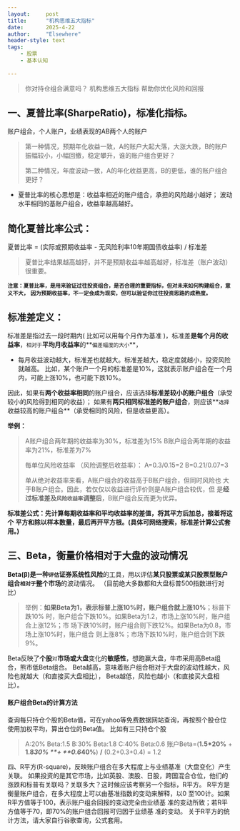 ```yaml
---
layout: 	post
title: 		"机构思维五大指标"
date:       2025-4-22
author: 	"Elsewhere"
header-style: text
tags:
    - 股票 
    - 基本认知
    
---
```


> 你对持仓组合满意吗？
> 机构思维五大指标
> 帮助你优化风险和回报



## 一、夏普比率(SharpeRatio)，标准化指标。

账户组合，个人账户，业绩表现的AB两个人的账户

> 第一种情况，预期年化收益一致，A的账户大起大落，大涨大跌，B的账户
> 振幅较小，小幅回撤，稳定攀升，谁的账户组合更好？
>
> 第二种情况，年度波动一致，A的年化收益更高，B的更低，谁的账户组合更好？

- 夏普比率的核心思想是：收益率相近的账户组合，承担的风险越小越好；
  波动水平相同的基账户组合，收益率越高越好。

## 简化夏普比率公式：

夏普比率 = (实际或预期收益率 - 无风险利率10年期国债收益率) / 标准差

> 夏普比率结果越高越好，并不是预期收益率越高越好，标准差（账户波动）很重要。

**`注意：夏普比率，是用来验证过往投资组合，是否合理的重要指标，但对未来如何构建组合，意义不大，`**
**`因为预期收益率，不一定会成为现实，但可以验证你过往投资思路的成熟度。`**



## 标准差定义：

标准差是指过去一段时期内( 比如可以用每个月作为基准 )，标准差**是每个月的收益率**，`相对于`**平均月收益率**的**`偏差幅度的大小`**，

- 每月收益波动越大，标准差也就越大。标准差越大，稳定度就越小，投资风险就越高。
  比如，某个账户一个月的标准差是10%，这就表示账户组合在一个月内，可能上涨10%，也可能下跌10%。

因此，如果有**两个收益率相同**的账户组合，应该选择**标准差较小的账户组合**（承受较小的风险得到相同的收益）；
如果有**两只相同标准差的账户组合**，则应该**`选择`收益较高的账户组合**（承受相同的风险，但是收益更高）。

**举例：**

> A账户组合两年期的收益率为30%，标准差为15%
> B账户组合两年期的收益率为21%，标准差为7%
>
> 每单位风险收益率 （风险调整后收益率）：
> A=0.3/0.15=2
> B=0.21/0.07=3
>
> 单从绝对收益率来看，A账户组合的收益高于B账户组合，但同时风险也
> 大于B账户组合。因此，若仅仅以收益进行评价则是A账户组合较优，但
> 是**经过标准差及`风险收益率`调整后**，B账户组合反而更为优异。

**标准差公式：先计算每期收益率和平均收益率的差值，将其平方后加总，接着将这个**
**平方和除以样本数量，最后再开平方根。(具体可网络搜索，标准差计算公式套用。)**



## 三、Beta，衡量价格相对于大盘的波动情况

**Beta(β)**是一种**`评估`证券系统性风险**的工具，用以评估**某只股票或某只股票型账户组合`相对于`整个市场**的波动情况。
（目前绝大多数都和大盘标普500指数进行对比）

> 举例：**如果Beta为1，表示标普上涨10%时，账户组合就上涨10%**；标普下跌10%
> 时，账户组合下跌10%。如果Beta为1.2，市场上涨10%时，账户组合上涨12%；市
> 场下跌10%时，账户组合则下跌12%。如果Beta为0.8，市场上涨10%时，账户组合
> 则上涨8%；市场下跌10%时，账户组合则下跌9%。

Beta反映了**个股**`对`**市场或大盘**变化的**敏感性**，想跑赢大盘，牛市采用高Beta组合，熊市低Beta组合。
Beta越高，意味着账户组合相对于大盘的波动性越大，风险也就越大（和直接买大盘相比），
Beta越低，风险也越小（和直接买大盘相比）。



#### 账户组合Beta的计算方法

查询每只持仓个股的Beta值，可在yahoo等免费数据网站查询，再按照个股仓位使用加权平均，算出仓位的Beta值。
比如有三只持仓个股

> A:20%  Beta:1.5
> B:30%  Beta:1.8
> C:40%  Beta:0.6
> 账户Beta=(**1.5*20%** + **1.8*30% **+ **0.6*40%**) **/** (0.2+0.3+0.4) = 1.2



四、R平方(R-square)，反映账户组合在多大程度上与业绩基准（大盘变化）产生关联。
如果投资的是其它市场，比如英股、澳股、日股，跨国混合仓位，他们的
涨跌和标普有关联吗？关联多大？这时候应该考察另一个指标，R平方。
R平方是衡量账户组合，在多大程度上可以由基准指数的变动来解释，以0
至100计。如果R平方值等于100，表示账户组合回报的变动完全由业绩基
准的变动所致；若R平方值等于70，即70%的账户组合回报可归因于业绩基
准的变动。
关于R平方的统计方法，请大家自行谷歌查询，公式套用。
